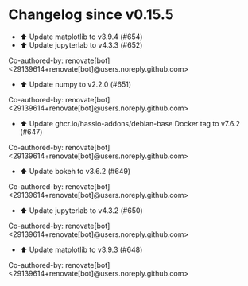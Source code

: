 # Changelog since v0.15.5
- ⬆️ Update matplotlib to v3.9.4 (#654) 
- ⬆️ Update jupyterlab to v4.3.3 (#652)

Co-authored-by: renovate[bot] <29139614+renovate[bot]@users.noreply.github.com> 
- ⬆️ Update numpy to v2.2.0 (#651)

Co-authored-by: renovate[bot] <29139614+renovate[bot]@users.noreply.github.com> 
- ⬆️ Update ghcr.io/hassio-addons/debian-base Docker tag to v7.6.2 (#647)

Co-authored-by: renovate[bot] <29139614+renovate[bot]@users.noreply.github.com> 
- ⬆️ Update bokeh to v3.6.2 (#649)

Co-authored-by: renovate[bot] <29139614+renovate[bot]@users.noreply.github.com> 
- ⬆️ Update jupyterlab to v4.3.2 (#650)

Co-authored-by: renovate[bot] <29139614+renovate[bot]@users.noreply.github.com> 
- ⬆️ Update matplotlib to v3.9.3 (#648)

Co-authored-by: renovate[bot] <29139614+renovate[bot]@users.noreply.github.com> 
